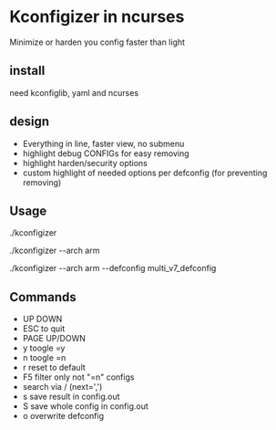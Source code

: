 # Kconfigizer in ncurses

Minimize or harden you config faster than light

## install
need kconfiglib, yaml and ncurses

## design
* Everything in line, faster view, no submenu
* highlight debug CONFIGs for easy removing
* highlight harden/security options
* custom highlight of needed options per defconfig (for preventing removing)

## Usage
./kconfigizer

./kconfigizer --arch arm

./kconfigizer --arch arm --defconfig multi_v7_defconfig

## Commands
* UP DOWN
* ESC to quit
* PAGE UP/DOWN
* y toogle =y
* n toogle =n
* r reset to default
* F5 filter only not "=n" configs
* search via / (next=',')
* s save result in config.out
* S save whole config in config.out
* o overwrite defconfig
